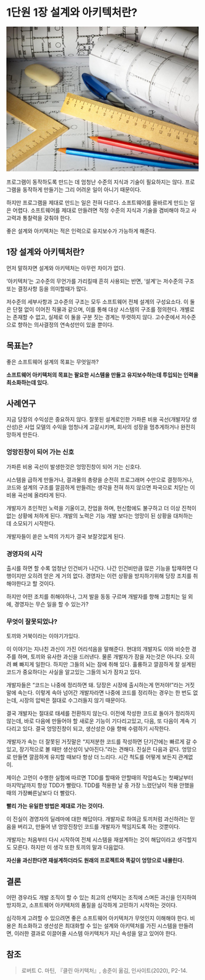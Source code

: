 # 1단원 1장 설계와 아키텍처란?


![cleanArc1_image1.jpg](/img/cleanArc1_image1.jpg?raw=true)

프로그램이 동작하도록 만드는 데 엄청난 수준의 지식과 기술이 필요하지는 않다. 프로그램을 동작하게 만들기는 그리 어려운 일이 아니기 때문이다.

하지만 프로그램을 제대로 만드는 일은 전혀 다르다. 소프트웨어를 올바르게 만드는 일은 어렵다. 소프트웨어를 제대로 만들려면 적정 수준의 지식과 기술을 겸비해야 하고 사고력과 통찰력을 갖춰야 한다.

좋은 설계와 아키텍처는 적은 인력으로 유지보수가 가능하게 해준다.

## 1장 설계와 아키텍처란?

먼저 말하자면 설계와 아키텍처는 아무런 차이가 없다.

‘아키텍처’는 고수준의 무언가를 가리킬때 흔히 사용되는 반면, ‘설계'는 저수준의 구조 또는 결정사항 등을 의미할때가 많다.

저수준의 세부사항과 고수준의 구조는 모두 소프트웨어 전체 설계의 구성요소다. 이 둘은 단절 없이 이어진 직물과 같으며, 이를 통해 대상 시스템의 구조를 정의한다. 개별로는 존재할 수 없고, 실제로 이 둘을 구분 짓는 경계는 뚜렷하지 않다. 고수준에서 저수준으로 향하는 의사결정의 연속성만이 있을 뿐이다.

## 목표는?

좋은 소프트웨어 설계의 목표는 무엇일까?

**소프트웨어 아키텍처의 목표는 팔요한 시스템을 만들고 유지보수하는데 투입되는 인력을 최소화하는데 있다.**

## 사례연구

지금 당장의 수익성은 중요하지 않다. 잘못된 설계로인한 가파른 비용 곡선(개발자당 생산성)은 사업 모델의 수익을 엄청나게 고갈시키며, 회사의 성장을 멈추게하거나 완전히 망하게 만든다.

### 엉망진창이 되어 가는 신호

가파른 비용 곡선이 발생한것은 엉망진창이 되어 가는 신호다.

시스템을 급하게 만들거나, 결과물의 총량을 순전히 프로그래머 수만으로 결정하거나, 코드와 설계의 구조를 깔끔하게 만들려는 생각을 전혀 하지 않으면 파국으로 치닫는 이 비용 곡선에 올라타게 된다.

개발자가 초인적인 노력을 기울이고, 잔업을 하며, 헌신함에도 불구하고 더 이상 진척이 없는 상황에 처하게 된다. 개발의 노력은 기능 개발 보다는 엉망이 된 상황을 대처하는 데 소모되기 시작한다.

개발자들이 쏟은 노력의 가치가 결국 보잘것없게 된다.

### 경영자의 시각

출시를 하면 할 수록 엄청난 인건비가 나간다. 나간 인건비만큼 많은 기능을 탑재하면 다행이지만 오히려 얻은 게 거의 없다. 경영자는 이런 상황을 방지하기위해 당장 조치를 취해야한다고 할 것이다.

하지만 어떤 조치를 취해야하나, 그저 발을 동동 구르며 개발자를 향해 고함치는 일 외에, 경영자는 무슨 일을 할 수 있는가?

### 무엇이 잘못되었나?

토끼와 거북이라는 이야기가있다.

이 이야기는 지나친 과신이 가진 어리석음을 말해준다. 현대의 개발자도 이와 비슷한 경주를 하며, 토끼와 유사한 과신을 드러낸다. 물론 개발자가 잠을 자는것은 아니다. 오히려 뼈 빠지게 일한다. 하지만 그들의 뇌는 잠에 취해 있다. 훌륭하고 깔끔하게 잘 설계된 코드가 중요하다는 사실을 알고있는 그들의 뇌가 잠자고 있다.

개발자들은 “코드는 나중에 정리하면 돼. 당장은 시장에 출시하는게 먼저야!”라는 거짓말에 속는다. 이렇게 속아 넘어간 개발자라면 나중에 코드를 정리하는 경우는 한 번도 없는데, 시장의 압박은 절대로 수그러들지 않기 때문이다.

결국 개발자는 절대로 태세를 전환하지 않는다. 이전에 작성한 코드로 돌아가 정리하지 않는데, 바로 다음에 만들어야 할 새로운 기능이 기다리고있고, 다음, 또 다음이 계속 기다리고 있다. 결국 엉망진창이 되고, 생산성은 0을 향해 수렴하기 시작한다.

개발자가 속는 더 잘못된 거짓말은 “지저분한 코드를 작성하면 단기간에는 빠르게 갈 수 있고, 장기적으로 볼 때만 생산성이 낮아진다.”라는 견해다. 진실은 다음과 같다. 엉망으로 만들면 깔끔하게 유지할 때보다 항상 더 느리다. 시간 척도를 어떻게 보든지 관계없이.

제이슨 고먼이 수행한 실험에 따르면 TDD를 할때와 안할때의 작업속도는 첫째날부터 마지막날까지 항상 TDD가 빨랐다. TDD를 적용한 날 중 가장 느렸던날이 적용 안했을때의 가장빠른날보다 더 빨랐다.

**빨리 가는 유일한 방법은 제대로 가는 것이다.**

이 진실이 경영자의 딜레마에 대한 해답이다. 개발자로 하여금 토끼처럼 과신하려는 믿음을 버리고, 만들어 낸 엉망진창인 코드를 개발자가 책임지도록 하는 것뿐이다.

개발자는 처음부터 다시 시작하여 전체 시스템을 재설계하는 것이 해답이라고 생각할지도 모른다. 하지만 이 생각 또한 토끼의 말과 다음없다.

**자신을 과신한다면 재설계하더라도 원래의 프로젝트와 똑같이 엉망으로 내몰린다.**

## 결론

어떤 경우라도 개발 조직이 할 수 있는 최고의 선택지는 조직에 스며든 과신을 인지하여 방지하고, 소프트웨어 아키텍처의 품질을 심각하게 고민하기 시작하는 것이다.

심각하게 고려할 수 있으려면 좋은 소프트웨어 아키텍처가 무엇인지 이해해야 한다. 비용은 최소화하고 생산성은 최대화할 수 있는 설계와 아키텍처를 가진 시스템을 만들려면, 이러한 결과로 이끌어줄 시스템 아키텍처가 지닌 속성을 알고 있어야 한다.

## 참조

> 로버트 C. 마틴, 『클린 아키텍처』, 송준이 옮김, 인사이트(2020), P2-14.
>